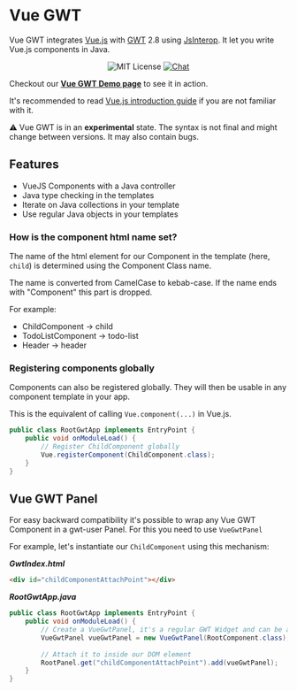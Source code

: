 # Vue GWT

Vue GWT integrates [Vue.js](https://vuejs.org/) with [GWT](http://www.gwtproject.org/) 2.8 using [JsInterop](https://docs.google.com/document/d/10fmlEYIHcyead_4R1S5wKGs1t2I7Fnp_PaNaa7XTEk0/view).
It let you write Vue.js components in Java.

<p align="center">
<img src="https://img.shields.io/badge/license-MIT-blue.svg" alt="MIT License"/>
<a href="https://gitter.im/Axellience/vue-gwt"><img src="https://img.shields.io/gitter/room/nwjs/nw.js.svg" alt="Chat"/></a>
</p>

Checkout our **[Vue GWT Demo page](https://axellience.github.io/vue-gwt-demo/)** to see it in action.

It's recommended to read [Vue.js introduction guide](https://vuejs.org/v2/guide/) if you are not familiar with it.

⚠️ Vue GWT is in an **experimental** state.
The syntax is not final and might change between versions.
It may also contain bugs.

## Features

* VueJS Components with a Java controller
* Java type checking in the templates
* Iterate on Java collections in your template
* Use regular Java objects in your templates


### How is the component html name set?

The name of the html element for our Component in the template (here, `child`) is determined using the Component Class name.

The name is converted from CamelCase to kebab-case.
If the name ends with "Component" this part is dropped.

For example:

 * ChildComponent -> child
 * TodoListComponent -> todo-list
 * Header -> header
 
### Registering components globally

Components can also be registered globally.
They will then be usable in any component template in your app.

This is the equivalent of calling `Vue.component(...)` in Vue.js.

```java
public class RootGwtApp implements EntryPoint {
    public void onModuleLoad() {
        // Register ChildComponent globally
        Vue.registerComponent(ChildComponent.class);
    }
}
```


## Vue GWT Panel

For easy backward compatibility it's possible to wrap any Vue GWT Component in a gwt-user Panel.
For this you need to use `VueGwtPanel`

For example, let's instantiate our `ChildComponent` using this mechanism:
 
***GwtIndex.html***
 
```html
<div id="childComponentAttachPoint"></div>
```
 
***RootGwtApp.java***
 
```java
public class RootGwtApp implements EntryPoint {
    public void onModuleLoad() {
        // Create a VueGwtPanel, it's a regular GWT Widget and can be attached to any GWT Widget
        VueGwtPanel vueGwtPanel = new VueGwtPanel(RootComponent.class);
        
        // Attach it to inside our DOM element
        RootPanel.get("childComponentAttachPoint").add(vueGwtPanel);
    }
}
```
 
 